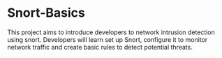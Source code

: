 # Snort-Basics
This project aims to introduce developers to network intrusion detection using snort. Developers will learn set up Snort, configure it to monitor network traffic and create basic rules to detect potential threats.
